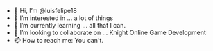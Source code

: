 - 👋 Hi, I’m @luisfelipe18
- 👀 I’m interested in ... a lot of things
- 🌱 I’m currently learning ... all that I can.
- 💞️ I’m looking to collaborate on ... Knight Online Game Development
- 📫 How to reach me: You can't.

<!---
luisfelipe18/luisfelipe18 is a ✨ special ✨ repository because its `README.md` (this file) appears on your GitHub profile.
You can click the Preview link to take a look at your changes.
--->
